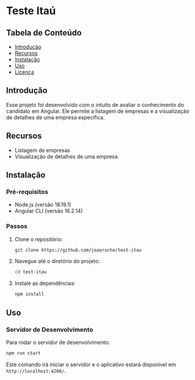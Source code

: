 
# Teste Itaú

## Tabela de Conteúdo

- [Introdução](#introdução)
- [Recursos](#recursos)
- [Instalação](#instalação)
- [Uso](#uso)
- [Licença](#licença)

## Introdução

Esse projeto foi desenvolvido com o intuito de avaliar o conhecimento do candidato em Angular. Ele permite a listagem de empresas e a visualização de detalhes de uma empresa específica.

## Recursos

- Listagem de empresas
- Visualização de detalhes de uma empresa

## Instalação

### Pré-requisitos

- Node.js (versão 18.19.1)
- Angular CLI (versão 16.2.14)

### Passos

1. Clone o repositório:

    ```bash
    git clone https://github.com/joaoroche/test-itau
    ```

2. Navegue até o diretório do projeto:

    ```bash
    cd test-itau
    ```

3. Instale as dependências:

    ```bash
    npm install
    ```

## Uso

### Servidor de Desenvolvimento

Para rodar o servidor de desenvolvimento:

```bash
npm run start
```

Este comando irá iniciar o servidor e o aplicativo estará disponível em `http://localhost:4200/`.
